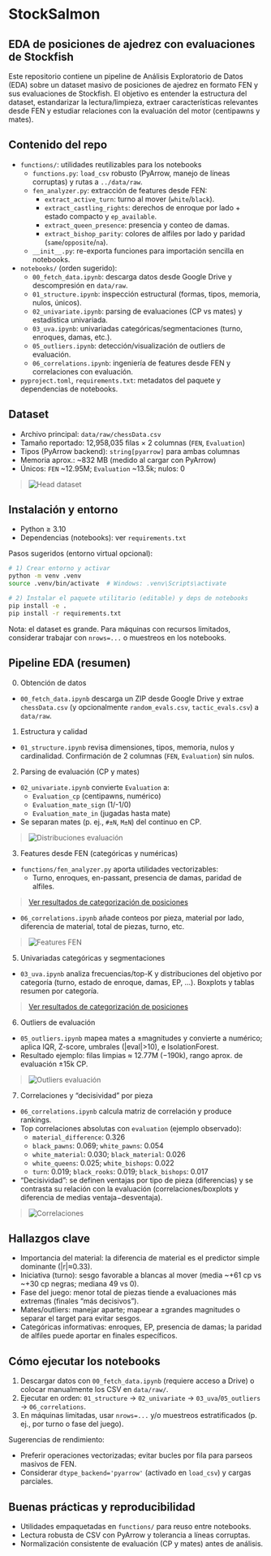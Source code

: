 # StockSalmon 
## EDA de posiciones de ajedrez con evaluaciones de Stockfish

Este repositorio contiene un pipeline de Análisis Exploratorio de Datos (EDA) sobre un dataset masivo de posiciones de ajedrez en formato FEN y sus evaluaciones de Stockfish. El objetivo es entender la estructura del dataset, estandarizar la lectura/limpieza, extraer características relevantes desde FEN y estudiar relaciones con la evaluación del motor (centipawns y mates).


## Contenido del repo

- `functions/`: utilidades reutilizables para los notebooks
  - `functions.py`: `load_csv` robusto (PyArrow, manejo de líneas corruptas) y rutas a `../data/raw`.
  - `fen_analyzer.py`: extracción de features desde FEN:
    - `extract_active_turn`: turno al mover (`white`/`black`).
    - `extract_castling_rights`: derechos de enroque por lado + estado compacto y `ep_available`.
    - `extract_queen_presence`: presencia y conteo de damas.
    - `extract_bishop_parity`: colores de alfiles por lado y paridad (`same`/`opposite`/`na`).
  - `__init__.py`: re-exporta funciones para importación sencilla en notebooks.
- `notebooks/` (orden sugerido):
  - `00_fetch_data.ipynb`: descarga datos desde Google Drive y descompresión en `data/raw`.
  - `01_structure.ipynb`: inspección estructural (formas, tipos, memoria, nulos, únicos).
  - `02_univariate.ipynb`: parsing de evaluaciones (CP vs mates) y estadística univariada.
  - `03_uva.ipynb`: univariadas categóricas/segmentaciones (turno, enroques, damas, etc.).
  - `05_outliers.ipynb`: detección/visualización de outliers de evaluación.
  - `06_correlations.ipynb`: ingeniería de features desde FEN y correlaciones con evaluación.
- `pyproject.toml`, `requirements.txt`: metadatos del paquete y dependencias de notebooks.

## Dataset

- Archivo principal: `data/raw/chessData.csv`
- Tamaño reportado: 12,958,035 filas × 2 columnas (`FEN`, `Evaluation`)
- Tipos (PyArrow backend): `string[pyarrow]` para ambas columnas
- Memoria aprox.: ~832 MB (medido al cargar con PyArrow)
- Únicos: `FEN` ~12.95M; `Evaluation` ~13.5k; nulos: 0

> ![Head dataset](resources/images/headers.png)


## Instalación y entorno

- Python ≥ 3.10
- Dependencias (notebooks): ver `requirements.txt`

Pasos sugeridos (entorno virtual opcional):

```bash
# 1) Crear entorno y activar
python -m venv .venv
source .venv/bin/activate  # Windows: .venv\Scripts\activate

# 2) Instalar el paquete utilitario (editable) y deps de notebooks
pip install -e .
pip install -r requirements.txt
```

Nota: el dataset es grande. Para máquinas con recursos limitados, considerar trabajar con `nrows=...` o muestreos en los notebooks.


## Pipeline EDA (resumen)

0) Obtención de datos
- `00_fetch_data.ipynb` descarga un ZIP desde Google Drive y extrae `chessData.csv` (y opcionalmente `random_evals.csv`, `tactic_evals.csv`) a `data/raw`.

1) Estructura y calidad
- `01_structure.ipynb` revisa dimensiones, tipos, memoria, nulos y cardinalidad. Confirmación de 2 columnas (`FEN`, `Evaluation`) sin nulos.

2) Parsing de evaluación (CP y mates)
- `02_univariate.ipynb` convierte `Evaluation` a:
  - `Evaluation_cp` (centipawns, numérico)
  - `Evaluation_mate_sign` (1/-1/0)
  - `Evaluation_mate_in` (jugadas hasta mate)
- Se separan mates (p. ej., `#±N`, `M±N`) del continuo en CP.

> ![Distribuciones evaluación](resources/images/analisis_univariado.png)

3) Features desde FEN (categóricas y numéricas)
- `functions/fen_analyzer.py` aporta utilidades vectorizables:
  - Turno, enroques, en-passant, presencia de damas, paridad de alfiles.
> [Ver resultados de categorización de posiciones](notebooks/03_uva.ipynb)

- `06_correlations.ipynb` añade conteos por pieza, material por lado, diferencia de material, total de piezas, turno, etc.
> ![Features FEN](resources/images/matriz_correlacion.png)



5) Univariadas categóricas y segmentaciones
- `03_uva.ipynb` analiza frecuencias/top-K y distribuciones del objetivo por categoría (turno, estado de enroque, damas, EP, …). Boxplots y tablas resumen por categoría.

> [Ver resultados de categorización de posiciones](notebooks/03_uva.ipynb)

6) Outliers de evaluación
- `05_outliers.ipynb` mapea mates a ±magnitudes y convierte a numérico; aplica IQR, Z-score, umbrales (|eval|>10), e IsolationForest.
- Resultado ejemplo: filas limpias ≈ 12.77M (−190k), rango aprox. de evaluación ±15k CP.

> ![Outliers evaluación](resources/images/outliers.png)

7) Correlaciones y “decisividad” por pieza
- `06_correlations.ipynb` calcula matriz de correlación y produce rankings.
- Top correlaciones absolutas con `evaluation` (ejemplo observado):
  - `material_difference`: 0.326
  - `black_pawns`: 0.069; `white_pawns`: 0.054
  - `white_material`: 0.030; `black_material`: 0.026
  - `white_queens`: 0.025; `white_bishops`: 0.022
  - `turn`: 0.019; `black_rooks`: 0.019; `black_bishops`: 0.017
- “Decisividad”: se definen ventajas por tipo de pieza (diferencias) y se contrasta su relación con la evaluación (correlaciones/boxplots y diferencia de medias ventaja−desventaja).

> ![Correlaciones](resources/images/correlations.png)


## Hallazgos clave

- Importancia del material: la diferencia de material es el predictor simple dominante (|r|≈0.33).
- Iniciativa (turno): sesgo favorable a blancas al mover (media ~+61 cp vs ~+30 cp negras; mediana 49 vs 0).
- Fase del juego: menor total de piezas tiende a evaluaciones más extremas (finales “más decisivos”).
- Mates/outliers: manejar aparte; mapear a ±grandes magnitudes o separar el target para evitar sesgos.
- Categóricas informativas: enroques, EP, presencia de damas; la paridad de alfiles puede aportar en finales específicos.


## Cómo ejecutar los notebooks

1) Descargar datos con `00_fetch_data.ipynb` (requiere acceso a Drive) o colocar manualmente los CSV en `data/raw/`.
2) Ejecutar en orden: `01_structure` → `02_univariate` → `03_uva`/`05_outliers` → `06_correlations`.
3) En máquinas limitadas, usar `nrows=...` y/o muestreos estratificados (p. ej., por turno o fase del juego).

Sugerencias de rendimiento:
- Preferir operaciones vectorizadas; evitar bucles por fila para parseos masivos de FEN.
- Considerar `dtype_backend='pyarrow'` (activado en `load_csv`) y cargas parciales.


## Buenas prácticas y reproducibilidad

- Utilidades empaquetadas en `functions/` para reuso entre notebooks.
- Lectura robusta de CSV con PyArrow y tolerancia a líneas corruptas.
- Normalización consistente de evaluación (CP y mates) antes de análisis.
